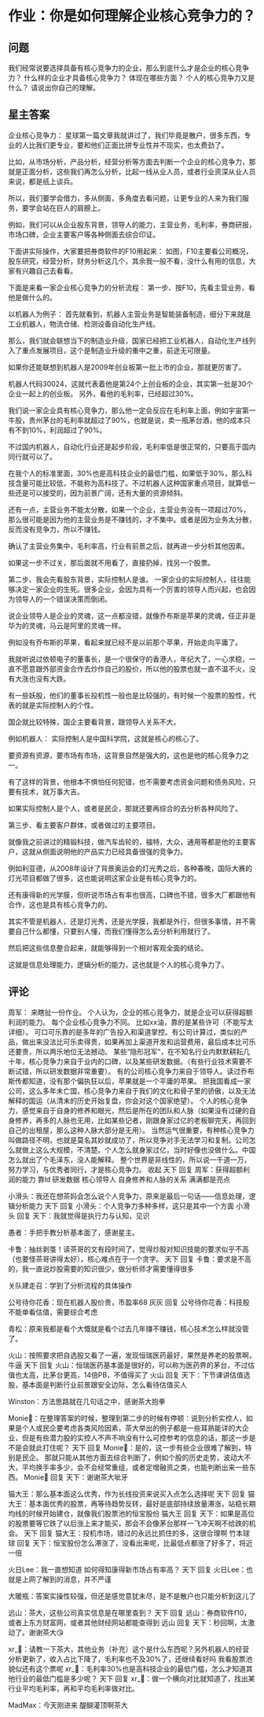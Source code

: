 # 作业：你是如何理解企业核心竞争力的？
[你是如何理解企业核心竞争力的]: (https://articles.zsxq.com/id_0vuwlmjba1vq.html)
[url]: (https://t.zsxq.com/BemiamA)

## 问题
我们经常说要选择具备有核心竞争力的企业，那么到底什么才是企业的核心竞争力？
什么样的企业才具备核心竞争力？
体现在哪些方面？
个人的核心竞争力又是什么？
请说出你自己的理解。

## 星主答案
企业核心竞争力：
星球第一篇文章我就讲过了，我们毕竟是散户，很多东西，专业的人比我们更专业，要和他们正面比拼专业性并不现实，也太费劲了。

比如，从市场分析，产品分析，经营分析等方面去判断一个企业的核心竞争力，那就是正面分析，这些我们再怎么分析，比起一线从业人员，或者行业资深从业人员来说，都是纸上谈兵。

所以，我们要学会借力，多从侧面，多角度去看问题，让更专业的人来为我们服务，要学会站在巨人的肩膀上。

例如，我们可以从企业股东背景，领导人的能力，主营业务，毛利率，券商研报，市场口碑，企业主要客户等各种侧面去综合印证。

下面讲实际操作，大家要把券商软件的F10用起来：
如图，F10主要看公司概况，股东研究，经营分析，财务分析这几个，其余我一般不看，没什么有用的信息，大家有兴趣自己去看看。

下面是来看一家企业核心竞争力的分析流程：
第一步、按F10，先看主营业务，看他是做什么的。

以机器人为例子：
首先就看到，机器人主营业务是智能装备制造，细分下来就是工业机器人，物流仓储、检测设备自动化生产线。

那么，我们就会联想当下的制造业升级，国家已经把工业机器人，自动化生产线列入了重点发展项目，这个是制造业升级的重中之重，前途无可限量。

如果你还能联想到机器人是2009年创业板第一批上市的企业，那就更厉害了。

机器人代码30024，这就代表着他是第24个上创业板的企业，其实第一批是30个企业一起上的创业板。
另外，看他的毛利率，已经超过30%。


我们说一家企业具有核心竞争力，那么他一定会反应在毛利率上面，例如宇宙第一牛股，贵州茅台的毛利率就超过了90%，也就是说，卖一瓶茅台酒，他的成本只有不到10%，利润超过了90%。

不过国内机器人，自动化行业还是起步阶段，毛利率低是很正常的，只要高于国内同行就可以了。

在我个人的标准里面，30%也是高科技企业的最低门槛，如果低于30%，那么科技含量可能比较低，不能称为高科技了。不过机器人这种国家重点项目，就算低一些还是可以接受的，因为前景广阔，还有大量的资源倾斜。

还有一点，主营业务不能太分散，如果一个企业，主营业务没有一项超过70%，那么很可能是因为他的主营业务是不赚钱的，才不集中。或者是因为业务太分散，反而没有竞争力，所以不赚钱。

确认了主营业务集中，毛利率高，行业有前景之后，就再进一步分析其他因素。

如果这一步不过关，那后面就不用看了，直接扔掉，找另一个股票。

第二步、我会先看股东背景，实际控制人是谁。
一家企业的实际控制人，往往能够决定一家企业的生死。很多企业，会因为具有一个厉害的领导人而兴起，也会因为领导人的一个错误决策而倒闭。

说企业领导人是企业的灵魂，这一点都没错，就像乔布斯是苹果的灵魂，任正非是华为的灵魂，马云是阿里的灵魂一样。

例如没有乔布斯的苹果，看起来就已经不是以前那个苹果，开始走向平庸了。

我就听说过依顿电子的董事长，是一个很保守的香港人，年纪大了，一心求稳，一直不愿意跟外部资金合作去炒作自己的股价，所以他的股票也就一直不温不火，没有大涨也没有大跌。

有一些妖股，他们的董事长投机性一般也是比较强的，有时候一个股票的股性，代表的就是实际控制人的个性。

国企就比较特殊，国企主要看背景，跟领导人关系不大。

例如机器人：
实际控制人是中国科学院，这就是核心的核心了。

要资源有资源，要市场有市场，这背景自然是强大的，这也是他的核心竞争力之一。

有了这样的背景，他根本不惧怕任何犯错，也不需要考虑资金问题和债务风险，只要有技术，就万事大吉。

如果实际控制人是个人，或者是民企，那就还要再综合的去分析各种风险了。

第三步、看主要客户群体，或者做过的主要项目。

就像我之前讲过的精锻科技，做汽车齿轮的，福特，大众，通用等都是他的主要客户，这就从侧面说明他的产品实力已经具备很强的竞争力。

例如利亚德，从2008年设计了背景奥运会的灯光秀之后，各种春晚，国际大赛的灯光项目都做了很多，这也能说明这家企业是有核心竞争力的。

还有康得新的光学膜，但听说市场占有率也很高，口碑也不错，很多大厂都跟他有合作，这也是具有核心竞争力的。

其实不管是机器人，还是灯光秀，还是光学膜，我都是外行，但很多事情，并不需要自己什么都懂，只要别人懂，而我们懂得怎么去分析利用就行了。

然后把这些信息整合起来，就能够得到一个相对客观全面的结论。

这就是信息处理能力，逻辑分析的能力，这也就是个人的核心竞争力了。

## 评论
周军：
来瞎扯一份作业。
个人认为，企业的核心竞争力，就是企业可以获得超额利润的能力。
每个企业核心竞争力不同。
比如xx油，靠的是某些许可（不能写太详细）。
可口可乐靠的是多年的广告投入和渠道掌控。有公司计算过，类似的产品，做出来没法比可乐卖得贵，如果再加上渠道开发和运营费用，最后成本比可乐还要贵，所以两乐地位无法撼动。
某些“隐形冠军”，在不知名行业内默默耕耘几十年，核心竞争力来自于业内的口碑，以及某些研发数据。（有些行业技术需要不断试错，所以研发数据非常重要）。
有的公司核心竞争力来自于领导人。读过乔布斯传都知道，没有那个偏执狂以后，苹果就是一个平庸的苹果。
把我国看成一家公司，这么多年未亡国，核心竞争力来自于我们的文化和骨子里的骄傲，以及无法解释的国运（从清末的历史开始复盘，你会对这个国家绝望）。
个人的核心竞争力，感觉来自于自身的修养和眼光，然后是所在的团队和人脉（如果没有过硬的自身修养，再多的人脉也无用，比如某些记者，刚跟身家过亿的老板聊完天，再回到自己的出租屋，那么这种人脉大部分是无用）。
当然运气很重要，有种核心竞争力叫做路径不明，也就是莫名其妙就成功了，所以竞争对手无法学习和复制。公司怎么就做上这么大规模，不清楚。个人怎么就身家过亿，当时好像也没做什么。中国怎么就出了个毛泽东，没人能解释。
整个世界是非线性的，所以说一千道一万，努力学习，与优秀者同行，才是核心竞争力。
收起
天下 回复 周军：获得超额利润的能力
靠ld
研发数据
核心领导人
自身修养和人脉的关系
满满都是亮点

小滑头：我还在想茶妈会怎么说个人竞争力，原来是最后一句话——信息处理，逻辑分析能力
天下 回复 小滑头：个人竞争力多种多样，这只是其中一个方面
小滑头 回复 天下：我就觉得是执行力与认知，见识

愚者：手把手教分析基本面了，感谢星主。

卡鲁：抽丝剥茧！读茶哥的文有段时间了，觉得炒股对知识技能的要求似乎不高（也要怪茶哥讲得太好），核心难点在于一个贪字。
天下 回复 卡鲁：要求是不高的，我一直说炒股需要的知识很少，做分析师才需要懂得很多

关队建走召：学到了分析流程的具体操作

公号待你花香：现在机器人股价贵，市盈率68
灰灰 回复 公号待你花香：科技股不能单看估值，需要综合考虑

青松：原来我都是看个大慨就是看个过去几年赚不赚钱，核心技术怎么样就没管了。

火山：按照要求把自选股又看了一遍，发现恒瑞医药最好，果然是养老的股票啊，牛逼
天下 回复 火山：恒瑞医药基本面是很好的，可以称为医药界的茅台，不过估值也太高，比茅台更高，14倍PB，不值得买了
火山 回复 天下：下节课讲估值选股，基本面是判断行业前景跟安全边际，怎么看待估值买人

Winston：方法思路就在几句话之中，感谢茶大抱拳

Monie🍊：在整理答案的时候，整理到第二步的时候有停顿：说到分析实控人，如果是个人或民企要考虑各类风险因素，茶大举出的例子都是一些耳熟能详的大企业，但是有些潜力股的实控人不声不响没有什么可控参考的信息的话，那这一步是不是会就此打住呢？
天下 回复 Monie🍊：是的，这一步有些企业很难了解到，特别是民企。
那就只能从其他方面去综合判断了，例如个股的历史走势，波动大不大，平均换手率多少，会不会经常重组，或者定增融资之类，也能判断出来一些东西。
Monie🍊 回复 天下：谢谢茶大呲牙

猫大王：那么基本面这么优秀，作为长线投资来说买入点怎么选择呢
天下 回复 猫大王：基本面优秀的股票，再等待趋势反转，最好是底部持续放量滞涨，站稳长期均线的时候开始建仓，就像我们股票池的恒宝股份
猫大王 回复 天下：如果是高位的股票要等它跌了以后涨上来才能买，那会不会像茅台那样一飞冲天啊不给跌的机会。
天下 回复 猫大王：投机市场，错过的永远比抓住的多，这很合理啊
竹本球球 回复 天下：恒宝股份怎么滞涨了，没看出来呢，比最低点都涨了好多了，将近一倍

火日Lee：我一直想知道  如何得知康得新市场占有率高？
天下 回复 火日Lee：也就是上网了解到的消息，并不严谨

大暖瓶：答案实操性较强，但还是感觉意犹未尽，是不是散户也只能分析到这儿了

远山：茶大，这些公司真实信息是在哪里查到？
天下 回复 远山：券商软件f10，或者上东方财富网，或者其他财经网站都能查得到
远山 回复 天下：秒回啊，太激动了。谢谢茶大😘

xr_🍒：请教一下茶大，其他业务（补充）这个是什么东西呢？另外机器人的经营分析更新了，收入占比下降了，毛利率也不及30%了，还继续看好吗 我看股票池貌似还有这个票呢
xr_🍒：毛利率30%也是高科技企业的最低门槛，怎么才知道其他行业的最低门槛是多少呢？
天下 回复 xr_🍒：做一个横向对比就知道了，找出某行业平均毛利率，再和平均毛利率做对比。

MadMax：今天刚进来 醍醐灌顶啊茶大